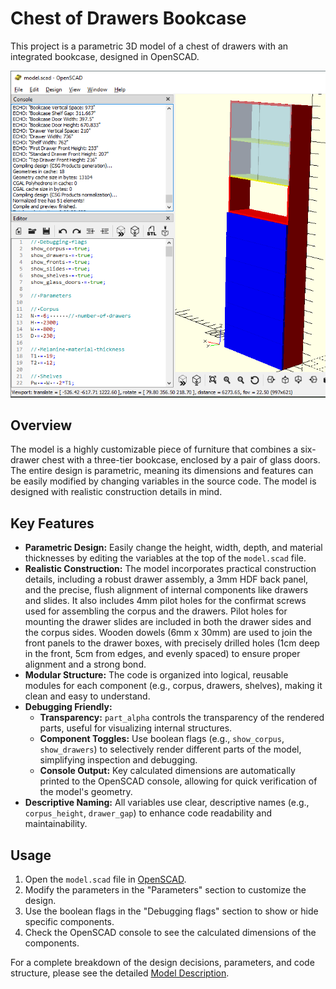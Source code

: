 # Chest of Drawers Bookcase

This project is a parametric 3D model of a chest of drawers with an integrated bookcase, designed in OpenSCAD.

![Chest of Drawers Bookcase](artifacts/chest-of-drawers-bookcase-openscad.png)

## Overview

The model is a highly customizable piece of furniture that combines a six-drawer chest with a three-tier bookcase, enclosed by a pair of glass doors. The entire design is parametric, meaning its dimensions and features can be easily modified by changing variables in the source code. The model is designed with realistic construction details in mind.

## Key Features

*   **Parametric Design:** Easily change the height, width, depth, and material thicknesses by editing the variables at the top of the `model.scad` file.
*   **Realistic Construction:** The model incorporates practical construction details, including a robust drawer assembly, a 3mm HDF back panel, and the precise, flush alignment of internal components like drawers and slides. It also includes 4mm pilot holes for the confirmat screws used for assembling the corpus and the drawers. Pilot holes for mounting the drawer slides are included in both the drawer sides and the corpus sides. Wooden dowels (6mm x 30mm) are used to join the front panels to the drawer boxes, with precisely drilled holes (1cm deep in the front, 5cm from edges, and evenly spaced) to ensure proper alignment and a strong bond.
*   **Modular Structure:** The code is organized into logical, reusable modules for each component (e.g., corpus, drawers, shelves), making it clean and easy to understand.
*   **Debugging Friendly:**
    *   **Transparency:** `part_alpha` controls the transparency of the rendered parts, useful for visualizing internal structures.
    *   **Component Toggles:** Use boolean flags (e.g., `show_corpus`, `show_drawers`) to selectively render different parts of the model, simplifying inspection and debugging.
    *   **Console Output:** Key calculated dimensions are automatically printed to the OpenSCAD console, allowing for quick verification of the model's geometry.
*   **Descriptive Naming:** All variables use clear, descriptive names (e.g., `corpus_height`, `drawer_gap`) to enhance code readability and maintainability.

## Usage

1.  Open the `model.scad` file in [OpenSCAD](https://openscad.org/).
2.  Modify the parameters in the "Parameters" section to customize the design.
3.  Use the boolean flags in the "Debugging flags" section to show or hide specific components.
4.  Check the OpenSCAD console to see the calculated dimensions of the components.

For a complete breakdown of the design decisions, parameters, and code structure, please see the detailed [Model Description](prompt/model-v2.md).